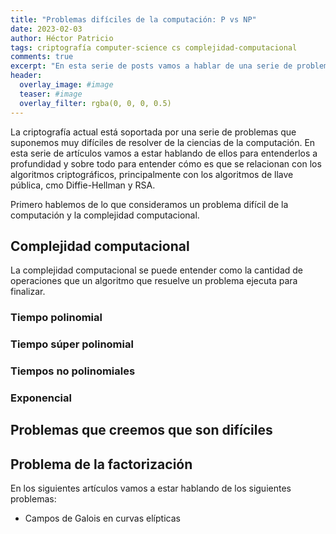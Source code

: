 ```yaml
---
title: "Problemas difíciles de la computación: P vs NP"
date: 2023-02-03
author: Héctor Patricio
tags: criptografía computer-science cs complejidad-computacional
comments: true
excerpt: "En esta serie de posts vamos a hablar de una serie de problemas difíciles de la ciencia de la computación y su relación con la criptografía."
header:
  overlay_image: #image
  teaser: #image
  overlay_filter: rgba(0, 0, 0, 0.5)
---
```


La criptografía actual está soportada por una serie de problemas que suponemos muy difíciles de resolver de la ciencias de la computación. En esta serie de artículos vamos a estar hablando de ellos para entenderlos a profundidad y sobre todo para entender cómo es que se relacionan con los algoritmos criptográficos, principalmente con los algoritmos de llave pública, cmo Diffie-Hellman y RSA.

Primero hablemos de lo que consideramos un problema difícil de la computación y la complejidad computacional.

## Complejidad computacional

La complejidad computacional se puede entender como la cantidad de operaciones que un algoritmo que resuelve un problema ejecuta para finalizar.

### Tiempo polinomial

### Tiempo súper polinomial

### Tiempos no polinomiales

### Exponencial

## Problemas que creemos que son difíciles

## Problema de la factorización

En los siguientes artículos vamos a estar hablando de los siguientes problemas:

- Campos de Galois en curvas elípticas
